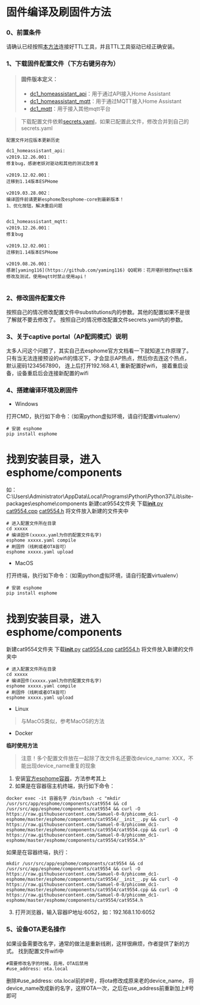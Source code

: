 # 固件编译及刷固件方法
### 0、前置条件
请确认已经按照[本方法](https://github.com/Samuel-0-0/phicomm_dc1-esphome/tree/master/cookbook)连接好TTL工具，并且TTL工具驱动已经正确安装。

### 1、下载固件配置文件（下方右键另存为）
> ####   固件版本定义：
> - [dc1_homeassistant_api](https://github.com/Samuel-0-0/phicomm_dc1-esphome/raw/master/yaml/dc1_homeassistant_api.yaml)：用于通过API接入Home Assistant
> - [dc1_homeassistant_mqtt](https://github.com/Samuel-0-0/phicomm_dc1-esphome/raw/master/yaml/dc1_homeassistant_mqtt.yaml)：用于通过MQTT接入Home Assistant
> - [dc1_mqtt](https://github.com/Samuel-0-0/phicomm_dc1-esphome/raw/master/yaml/dc1_mqtt.yaml)：用于接入其他mqtt平台

> 下载配置文件依赖[secrets.yaml](https://github.com/Samuel-0-0/phicomm_dc1-esphome/raw/master/yaml/secrets.yaml)，如果已配置此文件，修改合并到自己的secrets.yaml
```
配置文件对应版本更新历史

dc1_homeassistant_api:
v2019.12.26.001：
修复bug，感谢老妖对驱动和其他的测试及修复

v2019.12.02.001：
迁移到1.14版本ESPHome

v2019.03.28.002：
编译固件前请更新esphome及esphome-core到最新版本！
1、优化按钮，解决重启问题


dc1_homeassistant_mqtt:
v2019.12.26.001：
修复bug

v2019.12.02.001：
迁移到1.14版本ESPHome

v2019.08.26.001：
感谢[yaming116](https://github.com/yaming116) QQ昵称：花开堪折枝的mqtt版本修改及测试，使用mqtt时禁止使用api！


```

### 2、修改固件配置文件
按照自己的情况修改配置文件中substitutions内的参数。其他的配置如果不是很了解就不要去修改了。
按照自己的情况修改配置文件secrets.yaml内的参数。

### 3、关于captive portal（AP配网模式）说明
太多人问这个问题了，其实自己去esphome官方文档看一下就知道工作原理了。
只有当无法连接预设的wifi的情况下，才会显示AP热点，然后你去连这个热点，默认密码1234567890，
连上后打开192.168.4.1, 重新配置好wifi， 接着重启设备，设备重启后会连接新配置的wifi

### 4、搭建编译环境及刷固件

- Windows

打开CMD，执行如下命令：（如需python虚拟环境，请自行配置virtualenv）

```
# 安装 esphome
pip install esphome
```

# 找到安装目录，进入esphome/components
如：C:\Users\Administrator\AppData\Local\Programs\Python\Python37\Lib\site-packages\esphome\components
新建cat9554文件夹
下载[__init__.py](https://github.com/Samuel-0-0/phicomm_dc1-esphome/raw/master/esphome/components/cat9554/__init__.py) [cat9554.cpp](https://github.com/Samuel-0-0/phicomm_dc1-esphome/raw/master/esphome/components/cat9554/cat9554.cpp) [cat9554.h](https://github.com/Samuel-0-0/phicomm_dc1-esphome/raw/master/esphome/components/cat9554/cat9554.h)
将文件放入新建的文件夹中

```
# 进入配置文件所在目录
cd xxxxx
# 编译固件(xxxxx.yaml为你的配置文件名字)
esphome xxxxx.yaml compile
# 刷固件（线刷或者OTA皆可）
esphome xxxxx.yaml upload
```
- MacOS

打开终端，执行如下命令：（如需python虚拟环境，请自行配置virtualenv）

```
# 安装 esphome
pip install esphome
```

# 找到安装目录，进入esphome/components
新建cat9554文件夹
下载[__init__.py](https://github.com/Samuel-0-0/phicomm_dc1-esphome/raw/master/esphome/components/cat9554/__init__.py) [cat9554.cpp](https://github.com/Samuel-0-0/phicomm_dc1-esphome/raw/master/esphome/components/cat9554/cat9554.cpp) [cat9554.h](https://github.com/Samuel-0-0/phicomm_dc1-esphome/raw/master/esphome/components/cat9554/cat9554.h)
将文件放入新建的文件夹中

```
# 进入配置文件所在目录
cd xxxxx
# 编译固件(xxxxx.yaml为你的配置文件名字)
esphome xxxxx.yaml compile
# 刷固件（线刷或者OTA皆可）
esphome xxxxx.yaml upload
```

- Linux

> 与MacOS类似，参考MacOS的方法

- Docker

**临时使用方法**

> 注意！多个配置文件放在一起除了改文件名还要改device_name: XXX，不能出现device_name重复的现象
1. 安装[官方esphome容器](https://hub.docker.com/r/esphome/esphome)，方法参考其上
2. 如果是在容器宿主机终端，执行如下命令：
```
docker exec -it 容器名字 /bin/bash -c "mkdir /usr/src/app/esphome/components/cat9554 && cd /usr/src/app/esphome/components/cat9554 && curl -O https://raw.githubusercontent.com/Samuel-0-0/phicomm_dc1-esphome/master/esphome/components/cat9554/__init__.py && curl -O https://raw.githubusercontent.com/Samuel-0-0/phicomm_dc1-esphome/master/esphome/components/cat9554/cat9554.cpp && curl -O https://raw.githubusercontent.com/Samuel-0-0/phicomm_dc1-esphome/master/esphome/components/cat9554/cat9554.h"

```

如果是在容器终端，执行：
```
mkdir /usr/src/app/esphome/components/cat9554 && cd /usr/src/app/esphome/components/cat9554 && curl -O https://raw.githubusercontent.com/Samuel-0-0/phicomm_dc1-esphome/master/esphome/components/cat9554/__init__.py && curl -O https://raw.githubusercontent.com/Samuel-0-0/phicomm_dc1-esphome/master/esphome/components/cat9554/cat9554.cpp && curl -O https://raw.githubusercontent.com/Samuel-0-0/phicomm_dc1-esphome/master/esphome/components/cat9554/cat9554.h

```
3. 打开浏览器，输入容器IP地址:6052，如：192.168.1.10:6052

### 5、设备OTA更名操作

如果设备需要改名字，通常的做法是重新线刷，这样很麻烦，作者提供了新的方式。
找到配置文件wifi中
```
#需要修改名字的时候，启用，OTA后禁用
#use_address: ota.local
```
删除#use_address: ota.local前的#号，将ota修改成原来老的device_name，
将device_name改成新的名字，这样OTA一次，之后在use_address前重新加上#号即可

